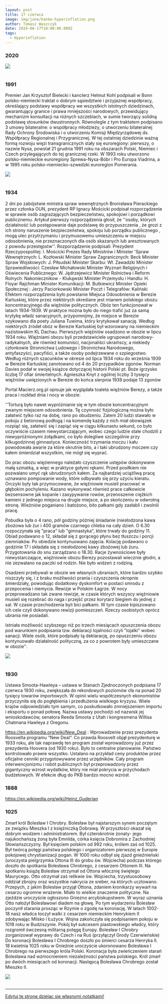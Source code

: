 ```yaml
---
layout: post
title: 17 czerwca
image: img/june/hanke-hyperinflation.png
author: Tomasz Waszczyk
date: 2019-06-17T10:00:00.000Z
tags:
  - Hyperinflation
---
```


### 2020

<img src="./img/june/hanke-hyperinflation.png"><br><br>

### 1991

Premier Jan Krzysztof Bielecki i kanclerz Helmut Kohl podpisali w Bonn polsko-niemiecki traktat o dobrym sąsiedztwie i przyjaznej współpracy, określający podstawy współpracy we wszystkich istotnych dziedzinach, gwarantujący granice i prawa mniejszości narodowych, przewidujący mechanizm konsultacji na różnych szczeblach, w sumie tworzący solidną podstawę stosunków dwustronnych. Równolegle z tym traktatem podpisano 3 umowy bilateralne: o współpracy młodzieży, o utworzeniu bilateralnej Rady Ochrony Środowiska i o utworzeniu Komisji Międzyrządowej ds. Współpracy Regionalnej i Przygranicznej. W tej ostatniej dziedzinie ważną formą rozwoju więzi transgranicznych stały się euroregiony: pierwszy, o nazwie Nysa, powstał 21 grudnia 1991 roku na obszarach Polski, Niemiec i Czech przylegających do tej granicznej rzeki. W 1993 roku utworzono polsko-niemieckie euroregiony Sprewa-Nysa-Bóbr i Pro Europa Viadrina, a w 1995 roku polsko-niemiecko-szwedzki euroregion Pomerania.

<img src="./img/june/bieleckikohl.jpg"><br><br>

### 1934

2 dni po zabójstwie ministra spraw wewnętrznych Bronisława Pierackiego przez członka OUN, prezydent RP Ignacy Mościcki podpisał rozporządzenie w sprawie osób zagrażających bezpieczeństwu, spokojowi i porządkowi publicznemu.
Artykuł pierwszy rozporządzenia głosił, że ''osoby, których działalność lub postępowanie daje podstawę do przypuszczenia , że grozi z ich strony naruszenie bezpieczeństwa, spokoju lub porządku publicznego , mogą ulec przytrzymaniu i przymusowemu umieszczeniu w miejscu odosobnienia, nie przeznaczonych dla osób skazanych lub aresztowanych z powodu przestępstw''.
Rozporządzenie podpisali:
Prezydent Rzeczypospolitej: l. Mościcki
Prezes Rady Ministrów
i Minister 'Spraw Wewnętrznych: L. Kozłowski
Minister Spraw Zagranicznych: Beck
Minister Spraw Wojskowych: J. Piłsudski
Minister Skarbu: Wł. Zawadzki
Minister Sprawiedliwości: Czesław Michałowski
Minister Wyznań Religijnych
i Oświecenia Publicznego: W. Jędrzejewicz
Minister Rolnictwa i Reform Rolnych:
Nakoniecznikow - Klukąwski
Minister Przemysłu i Handlu: H. Floyar Rajchman
Minister Komunikacji: M. Butkiewicz
Minister Opieki Społecznej : Jerzy Paciorkowski
Minister Poczt i Telegrafów: Kaliński
Efektem rozporządzenia było powstanie Miejsca Odosobnienia w Berezie Kartuskiej, które przez niektórych określane jest mianem polskiego obozu koncentracyjnego dla więźniów politycznych. Obóz ten funkcjonował w latach 1934-1939. W praktyce można było do niego trafić już za samą krytykę władz sanacyjnych, przypomnijmy, że miejsce w Berezie szykowano dla poety Juliana Tuwima, który krytykował sanację.
Według niektórych źródeł obóz w Berezie Kartuskiej był wzorowany na niemieckim nazistowskim KL Dachau. Pierwszych więźniów osadzono w obozie w lipcu 1934 roku. Więźniami obozu byli przedstawiciele ugrupowań narodowy-radykalnych, ale również komuniści, nacjonaliści ukraińscy, a niekiedy członkowie Stronnictwa Ludowego i Stronnictwa Narodowego, antyfaszyści, pacyfiści, a także osoby podejrzewane o szpiegostwo. Według różnych szacunków w okresie od lipca 1934 roku do września 1939 w Berezie Kartuskiej zanotowano od 4 do 20 przypadków zgonów. Norman Davies podał w swojej książce dotyczącej historii Polski pt. Boże igrzysko liczbę 17 ofiar śmiertelnych.
Agnieszka Knyt z ogólnej liczby 3 tysięcy więźniów uwięzionych w Berezie do końca sierpnia 1939 podaje 13 zgonów

Portal Macierz.org.pl opisuje jak wyglądała toaleta więźniów Berezy, a także praca i rozkład dnia i nocy w obozie:

''Torturą było nawet wypróżnianie się w tym obozie koncentracyjnym zwanym miejscem odosobnienia. Tę czynność fizjologiczną można było załatwić tylko raz na dobę, rano po obudzeniu. Zatem 20 ludzi stawało w pokoju z betonową podłogą i na komendę każdy z nich miał obowiązek rozpiąć się, załatwić się i zapiąć się w ciągu kilkunastu sekund, co było oczywiście czasem niewystarczającym, wobec czego ludzie stale chodzili z niewypróżnionymi żołądkami, co było dolegliwe szczególnie przy kilkugodzinnej gimnastyce. Konieczność trzymania moczu i kału powodowała awarie za które okrutnie bito, a i taki ubrudzony moczem czy kałem śmierdział wszystkim, nie mógł się wyprać.

Do prac obozu więziennego należało czyszczenie ustępów dokonywane małą szmatką, a więc w praktyce gołymi rękami. Przed posiłkiem nie pozwalano umyć rąk ubrudzonych kałem. Za najbardziej uciążliwą pracę uznawano pompowanie wody, które odbywało się przy użyciu kieratu. Orczyki były tak przymocowane, że więźniowie musieli pracować w głębokim pochyleniu. Kazano wykonywać również prace całkowicie bezsensowne jak kopanie i zasypywanie rowów, przenoszenie ciężkich kamieni z jednego miejsca na drugie miejsce, a po skończeniu w odwrotną stronę. Wieźniów poganiano i batożono, bito pałkami gdy zasłabli i zwolnili pracę.

Pobudka była o 4 rano, pół godziny później śniadanie (niesłodzona kawa zbożowa lub żur i 400 gramów czarnego chleba na cały dzień. O 6.30 rozpoczynała się "praca" lub "gimnastyka", które trwały do godziny 11. Obiad podawano o 12, składał się z gorącego płynu bez tłuszczu i porcji ziemniaków. Po obiedzie kontynuowano zajęcia. Kolację podawano o godzinie 17 i składała się z niesłodzonej kawy zbożowej lub żuru. Przygotowania do snu zarządzano o 18.30. Racje żywnościowe były niewystarczające, więźniowie obozu Berezy pozostawali wiecznie głodni, a nie zezwalano na paczki od rodzin. Nie było widzeń z rodziną.

Osadzeni przebywali w obozie we własnych ubraniach, które bardzo szybko niszczyły się, i z braku możliwości prania i czyszczenia okropnie śmierdziały, powodując dodatkowy dyskomfort w postaci smrodu z przepocenia i niemycia. Rewizje w Polskim Łagrze. W nocy przeprowadzano tak zwane rewizje, w czasie których wszyscy więźniowie musieli się rozebrać do naga i przejść przez korytarz biegiem do jednej z sal. W czasie przechodzenia byli bici pałkami. W tym czasie kipiszowano ich cele czyli dokonywano rewizji pomieszczeń. Rzeczy osobistych oprócz ubrania nie posiadali.

Istniała możliwość szybszego niż po trzech miesiącach opuszczenia obozu pod warunkiem podpisania tzw. deklaracji lojalności czyli "lojalki" wobec sanacji. Wiele osób, które podpisały tą deklarację, po opuszczeniu obozu kontynuowało działalność polityczną, za co z powrotem były umieszczane w obozie''.

<img src="./img/june/berezamartuska.jpg"><br><br>

### 1930

Ustawa Smoota-Hawleya – ustawa w Stanach Zjednoczonych podpisana 17 czerwca 1930 roku, zwiększała do rekordowych poziomów cła na ponad 20 tysięcy towarów importowych.
W opinii wielu współczesnych ekonomistów przyczyniła się do pogłębienia i przedłużenia wielkiego kryzysu. Wiele krajów odpowiedziało tym samym, co poskutkowało zmniejszeniem importu i eksportu o ponad połowę.
Nazwa ustawy pochodzi od nazwisk jej wnioskodawców, senatora Reeda Smoota z Utah i kongresmena Willisa Chatmana Hawleya z Oregonu.

<https://en.wikipedia.org/wiki/New_Deal> : Wprowadzenie przez prezydenta Roosvelta programu “New Deal“. Co prawda Roosvelt objął prezydenturę w 1933 roku, ale tak naprawdę ten program został wprowadzony już przez prezydenta Hoovera (od 1930 roku). Było to centralne planowanie. Państwo kontrolowało prawie wszystko. Ustalano na przykład ceny produktów przez oficjalne cenniki przygotowywane przez urzędników.
Cały program interwencjonizmu i robót publicznych był przeprowadzony przez gigantyczny wzrost wydatków, który nie miał pokrycia w przychodach budżetowych. W efekcie dług do PKB bardzo mocno wzrósł.

### 1888

https://en.wikipedia.org/wiki/Heinz_Guderian

### 1025

Zmarł król Bolesław I Chrobry.
Bolesław był najstarszym synem poczętym ze związku Mieszka I z księżniczką Dobrawą. W przyszłości okazał się dobrym wodzem i administratorem. Był czterokrotnie żonaty- jego najukochańszą żoną była Emnilda, córka księcia Dobromira z Zachodniej Słowiańszczyzny. Był księciem polskim od 992 roku, królem zaś od 1025. Był twórcą potęgi państwa polskiego i organizatorem pierwszej w Europie pokojowej chrystianizacji pogan. W 1000 roku odbył się zjazd gnieźnieński (uroczysta pielgrzymka Ottona III do grobu św. Wojciecha) podczas którego doszło do spotkania Bolesława Chrobrego, z cesarzem Ottonem III. Na spotkaniu książę Bolesław otrzymał od Ottona włócznię świętego Maurycego. Otto otrzymał zaś relikwie św. Wojciecha, trzystuosobowy oddział zbrojny oraz wszystkie nakrycia ze sreber, na których ucztowano. Przepych, z jakim Bolesław przyjął Ottona, zdaniem kronikarzy wywarł na cesarzu ogromne wrażenie. Miało to wielkie znaczenie polityczne. Na zjeździe uroczyście ogłoszono Gniezno arcybiskupstwem. W wyraz uznania Otto nałożył Bolesławowi diadem na głowę. Po tym wydarzeniu Bolesław poczynił starania prosząc w Rzymie o zgodę na koronację. W latach 1002-18 nasz władca toczył walki z cesarzem niemieckim Henrykiem II zdobywając Milsko i Łużyce. Wojna zakończyła się podpisaniem pokoju w 1018 roku w Budziszynie. Pokój był sukcesem piastowskiego władcy, który rozgromił ówczesną militarną potęgę Europy. Bolesław I Chrobry zorganizował wyprawy do Czech i na Ruś (przyłączył Grody Czerwieńskie) Do koronacji Bolesława I Chrobrego doszło po śmierci cesarza Henryka II. 18 kwietnia 1025 roku w Gnieźnie uroczyście ukoronowano Bolesława I Chrobrego na pierwszego króla Polski. Koronacja była zwieńczeniem starań Bolesława nad wzmocnieniem niezależności państwa polskiego. Król zmarł po dwóch miesiącach od koronacji. Następcą Bolesława Chrobrego został Mieszko II.

<img src="./img/june/boleslaw.jpg"><br><br>

---

<a href="https://github.com/TomaszWaszczyk/historia.waszczyk.com/edit/master/src/content/june-17.md" target="_blank">Edytuj tę stronę dzieląc się własnymi notatkami!</a>
